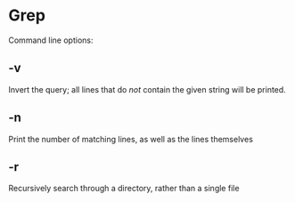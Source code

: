 # Grep
Command line options:
## -v
Invert the query; all lines that do *not* contain the given string will be printed.
## -n
Print the number of matching lines, as well as the lines themselves
## -r
Recursively search through a directory, rather than a single file

